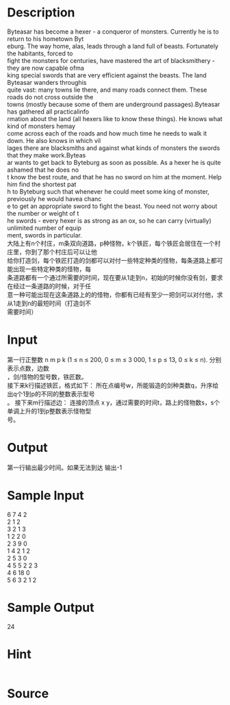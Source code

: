 
# Description

<div class="content"><p></p>
<div>Byteasar has become a hexer - a conqueror of monsters. Currently he is to return to his hometown Byt</div>
<div>eburg. The way home, alas, leads through a land full of beasts. Fortunately the habitants, forced to</div>
<div>fight the monsters for centuries, have mastered the art of blacksmithery - they are now capable ofma</div>
<div>king special swords that are very efficient against the beasts. The land Byteasar wanders throughis </div>
<div>quite vast: many towns lie there, and many roads connect them. These roads do not cross outside the </div>
<div>towns (mostly because some of them are underground passages).Byteasar has gathered all practicalinfo</div>
<div>rmation about the land (all hexers like to know these things). He knows what kind of monsters hemay </div>
<div>come across each of the roads and how much time he needs to walk it down. He also knows in which vil</div>
<div>lages there are blacksmiths and against what kinds of monsters the swords that they make work.Byteas</div>
<div>ar wants to get back to Byteburg as soon as possible. As a hexer he is quite ashamed that he does no</div>
<div>t know the best route, and that he has no sword on him at the moment. Help him find the shortest pat</div>
<div>h to Byteburg such that whenever he could meet some king of monster, previously he would havea chanc</div>
<div>e to get an appropriate sword to fight the beast. You need not worry about the number or weight of t</div>
<div>he swords - every hexer is as strong as an ox, so he can carry (virtually) unlimited number of equip</div>
<div>ment, swords in particular.</div>
<div>大陆上有n个村庄，m条双向道路，p种怪物，k个铁匠，每个铁匠会居住在一个村庄里，你到了那个村庄后可以让他</div>
<div>给你打造剑，每个铁匠打造的剑都可以对付一些特定种类的怪物，每条道路上都可能出现一些特定种类的怪物，每</div>
<div>条道路都有一个通过所需要的时间，现在要从1走到n，初始的时候你没有剑，要求在经过一条道路的时候，对于任</div>
<div>意一种可能出现在这条道路上的的怪物，你都有已经有至少一把剑可以对付他，求从1走到n的最短时间（打造剑不</div>
<div>需要时间）</div></div>

# Input

<div class="content"><div>
<div>第一行正整数 n m p k (1 ≤ n ≤ 200, 0 ≤ m ≤ 3 000, 1 ≤ p ≤ 13, 0 ≤ k ≤ n). 分别表示点数，边数</div>
<div>，剑/怪物的型号数，铁匠数。 </div>
<div>接下来k行描述铁匠，格式如下： 所在点编号w，所能锻造的剑种类数q，升序给出q个1到p的不同的整数表示型号</div>
<div>。 接下来m行描述边： 连接的顶点 x y，通过需要的时间t，路上的怪物数s，s个单调上升的1到p整数表示怪物型</div>
<div>号。</div>
</div></div>

# Output

<div class="content"><p>第一行输出最少时间。如果无法到达 输出-1</p></div>

# Sample Input

<div class="content"><span class="sampledata">6 7 4 2<br/>
2 1 2<br/>
3 2 1 3<br/>
1 2 2 0<br/>
2 3 9 0<br/>
1 4 2 1 2<br/>
2 5 3 0<br/>
4 5 5 2 2 3<br/>
4 6 18 0<br/>
5 6 3 2 1 2</span></div>

# Sample Output

<div class="content"><span class="sampledata">24</span></div>

# Hint

<div class="content"><p></p><p><img alt="" border="0" src="/source/bzoj/1139/img/aHR0cHM6Ly9seWRzeS5jb20vSnVkZ2VPbmxpbmUvaW1hZ2VzLzExMzkuanBn.jpg"/></p><p></p></div>

# Source

<div class="content"><p><a href="problemset.php?search="></a></p></div>

